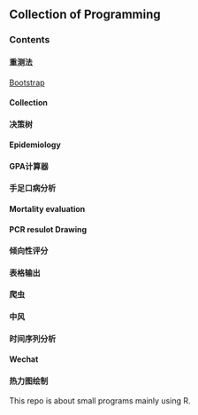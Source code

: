 ## Collection of Programming 
### Contents

#### 重测法
[Bootstrap](https://github.com/evanzhu2013/Programs/tree/master/Bootstrap)
#### Collection
#### 决策树
#### Epidemiology
#### GPA计算器
#### 手足口病分析
#### Mortality evaluation
#### PCR resulot Drawing
#### 倾向性评分
#### 表格输出
#### 爬虫
#### 中风
#### 时间序列分析
#### Wechat
#### 热力图绘制

This repo is about small programs mainly using R.

